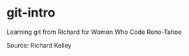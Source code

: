 git-intro
=========

Learning git from Richard for Women Who Code Reno-Tahoe

Source: Richard Kelley